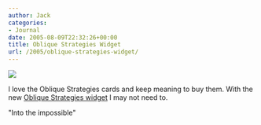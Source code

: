 ```yaml
---
author: Jack
categories:
- Journal
date: 2005-08-09T22:32:26+00:00
title: Oblique Strategies Widget
url: /2005/oblique-strategies-widget/
---
```


![][1]

I love the Oblique Strategies cards and keep meaning to buy them. With the new [Oblique Strategies widget][2] I may not need to.

"Into the impossible"

 [1]: /files/oblique.jpg
 [2]: http://www.apple.com/downloads/dashboard/reference/oblique.html